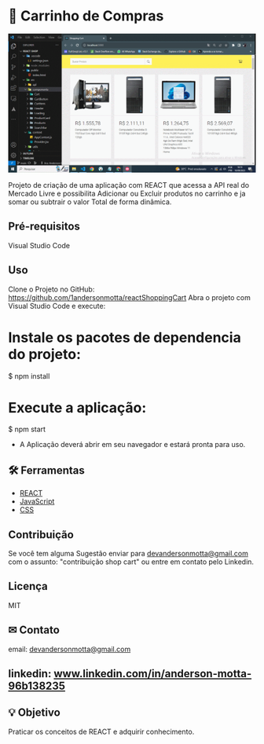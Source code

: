 # 🛒 Carrinho de Compras

![Se necessário atualize a página para carregamento do GIF](mlreact.gif)

Projeto de criação de uma aplicação com REACT que acessa a API real do Mercado Livre e possibilita Adicionar ou Excluir produtos no carrinho e ja somar ou subtrair o valor Total de forma dinâmica.

## Pré-requisitos

Visual Studio Code

## Uso
Clone o Projeto no GitHub:
https://github.com/1andersonmotta/reactShoppingCart 
Abra o projeto com Visual Studio Code e execute:  
# Instale os pacotes de dependencia do projeto:  
$ npm install  

# Execute a aplicação:  
$ npm start

- A Aplicação deverá abrir em seu navegador e estará pronta para uso.

## 🛠 Ferramentas

- [REACT](https://react.dev/)
- [JavaScript](https://developer.mozilla.org/pt-BR/docs/Web/JavaScript)
- [CSS](https://developer.mozilla.org/pt-BR/docs/Web/CSS)

## Contribuição

Se você tem alguma Sugestão enviar para devandersonmotta@gmail.com com o assunto: "contribuição shop cart" ou entre em contato pelo Linkedin.

## Licença

MIT

## ✉ Contato

email: devandersonmotta@gmail.com

linkedin: www.linkedin.com/in/anderson-motta-96b138235
---

## 💡 Objetivo

Praticar os conceitos de REACT e adquirir conhecimento. 


